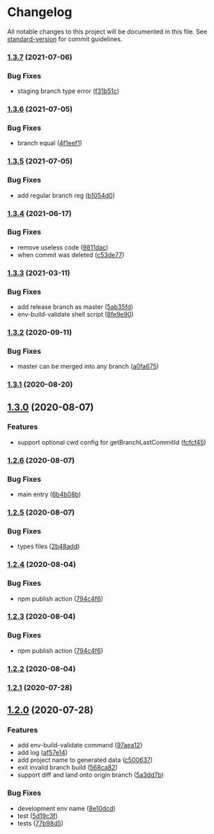 # Changelog

All notable changes to this project will be documented in this file. See [standard-version](https://github.com/conventional-changelog/standard-version) for commit guidelines.

### [1.3.7](https://github.com/juicecube/env-status/compare/v1.3.6...v1.3.7) (2021-07-06)


### Bug Fixes

* staging branch type error ([f31b51c](https://github.com/juicecube/env-status/commit/f31b51c0aef0288036568786e1f3b694bed949ab))

### [1.3.6](https://github.com/juicecube/env-status/compare/v1.3.5...v1.3.6) (2021-07-05)


### Bug Fixes

* branch equal ([4f1eef1](https://github.com/juicecube/env-status/commit/4f1eef1063fc56b6cb5f71bfc15efcc9c022a839))

### [1.3.5](https://github.com/juicecube/env-status/compare/v1.3.4...v1.3.5) (2021-07-05)


### Bug Fixes

* add regular branch reg ([b1054d0](https://github.com/juicecube/env-status/commit/b1054d05a7958e269bec2ff6c0b307a767900a29))

### [1.3.4](https://github.com/juicecube/env-status/compare/v1.3.3...v1.3.4) (2021-06-17)


### Bug Fixes

* remove useless code ([9811dac](https://github.com/juicecube/env-status/commit/9811dacab4fc1abd74cdfbab9b98565973b30bbb))
* when commit was deleted ([c53de77](https://github.com/juicecube/env-status/commit/c53de771db9b640ce894e7c5840705d1fd6f5c62))

### [1.3.3](https://github.com/juicecube/env-status/compare/v1.3.2...v1.3.3) (2021-03-11)


### Bug Fixes

* add release branch as master ([5ab35fd](https://github.com/juicecube/env-status/commit/5ab35fd1e2b88fea42bfae45481b77df7e3bf71e))
* env-build-validate shell script ([8fe9e90](https://github.com/juicecube/env-status/commit/8fe9e90d169c87c7e5670ac0a0222eaece61e64b))

### [1.3.2](https://github.com/juicecube/env-status/compare/v1.3.1...v1.3.2) (2020-09-11)


### Bug Fixes

* master can be merged into any branch ([a0fa675](https://github.com/juicecube/env-status/commit/a0fa6756d78036a137dd3a7fb24d9cddf7322daf))

### [1.3.1](https://github.com/juicecube/env-status/compare/v1.3.0...v1.3.1) (2020-08-20)

## [1.3.0](https://github.com/juicecube/env-status/compare/v1.2.6...v1.3.0) (2020-08-07)


### Features

* support optional cwd config for getBranchLastCommitId ([fcfcf45](https://github.com/juicecube/env-status/commit/fcfcf45f35f189949dbadff6f79dd195b8f4bd8a))

### [1.2.6](https://github.com/juicecube/env-status/compare/v1.2.5...v1.2.6) (2020-08-07)


### Bug Fixes

* main entry ([6b4b08b](https://github.com/juicecube/env-status/commit/6b4b08b4cf8ce21eca20ce370e2687ca04ae89d9))

### [1.2.5](https://github.com/juicecube/env-status/compare/v1.2.4...v1.2.5) (2020-08-07)


### Bug Fixes

* types files ([2b48add](https://github.com/juicecube/env-status/commit/2b48add4a779d73c2edd789b9aa21543db7ed70e))

### [1.2.4](https://github.com/juicecube/env-status/compare/v1.2.2...v1.2.4) (2020-08-04)


### Bug Fixes

* npm publish action ([794c4f6](https://github.com/juicecube/env-status/commit/794c4f6b3d066681d643b92c534dca1261af9957))

### [1.2.3](https://github.com/juicecube/env-status/compare/v1.2.2...v1.2.3) (2020-08-04)


### Bug Fixes

* npm publish action ([794c4f6](https://github.com/juicecube/env-status/commit/794c4f6b3d066681d643b92c534dca1261af9957))

### [1.2.2](https://github.com/juicecube/env-status/compare/v1.2.1...v1.2.2) (2020-08-04)

### [1.2.1](https://github.com/juicecube/env-status/compare/v1.2.0...v1.2.1) (2020-07-28)

## [1.2.0](https://github.com/juicecube/env-status/compare/v0.29.0...v1.2.0) (2020-07-28)


### Features

* add env-build-validate command ([97aea12](https://github.com/juicecube/env-status/commit/97aea12917ba1a0f45d1fd2c0a3d7fe470d4aa3e))
* add log ([af57e14](https://github.com/juicecube/env-status/commit/af57e148ac7d9508d7ab04597b4746284353f540))
* add project name to generated data ([c500637](https://github.com/juicecube/env-status/commit/c50063735bb006d334ac0a095733cbf9ca612489))
* exit invalid branch build ([568ca82](https://github.com/juicecube/env-status/commit/568ca82efb79e09df2131dabf0efd6b38b0e43ef))
* support diff and land onto origin branch ([5a3dd7b](https://github.com/juicecube/env-status/commit/5a3dd7b0c5c7dd3bc0bc83074c470bf57077bb53))


### Bug Fixes

* development env name ([8e10dcd](https://github.com/juicecube/env-status/commit/8e10dcd602b16363eeb6c0dae0f56842642d3d99))
* test ([5d19c3f](https://github.com/juicecube/env-status/commit/5d19c3f8be0854c64ce9cc0e47a00ccafbdb3d0a))
* tests ([77b98d5](https://github.com/juicecube/env-status/commit/77b98d52f1f631a906c8b8611d4026d85bcb5aab))

